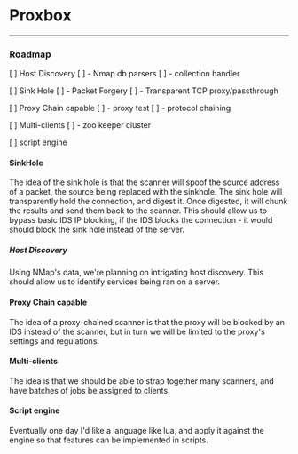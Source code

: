 # Proxbox
---

### Roadmap
[ ] Host Discovery
    [ ] - Nmap db parsers
    [ ] - collection handler

[ ] Sink Hole
    [ ] - Packet Forgery
    [ ] - Transparent TCP proxy/passthrough

[ ] Proxy Chain capable
    [ ] - proxy test
    [ ] - protocol chaining

[ ] Multi-clients
    [ ] - zoo keeper cluster

[ ] script engine
  

#### SinkHole
The idea of the sink hole is that the scanner will spoof the source address of a packet, the source being replaced with the sinkhole. The sink hole will transparently hold the connection, and digest it. Once digested, it will chunk the results and send them back to the scanner. 
This should allow us to bypass basic IDS IP blocking, if the IDS blocks the connection - it would should block the sink hole instead of the server.

##### Host Discovery
Using NMap's data, we're planning on intrigating host discovery. This should allow us to identify services being ran on a server.

#### Proxy Chain capable
The idea of a proxy-chained scanner is that the proxy will be blocked by an IDS instead of the scanner, but in turn we will be limited to the proxy's settings and regulations. 

#### Multi-clients
The idea is that we should be able to strap together many scanners, and have batches of jobs be assigned to clients.

#### Script engine
Eventually one day I'd like a language like lua, and apply it against the engine so that features can be implemented in scripts.